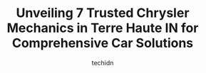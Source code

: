 ---
layout: ampstory
image: https://images.unsplash.com/photo-1632956557796-6868d5ecc6d2?ixlib=rb-4.0.3&ixid=MnwxMjA3fDB8MHxwaG90by1wYWdlfHx8fGVufDB8fHx8&auto=format&fit=crop&w=640&h=853&q=80
author: techidn
featured: false
description: When it comes to maintaining and repairing your vehicle in Terre Haute IN, USA, you deserve nothing but the best. Thats why the 7 best Chrysler Mechanic in the area are here to offer their 
title: Unveiling 7 Trusted Chrysler Mechanics in Terre Haute IN for Comprehensive Car Solutions
cover:
   title: Unveiling 7 Trusted Chrysler Mechanics in Terre Haute IN for Comprehensive Car Solutions
   subtitle: Rickpate
   background: https://images.unsplash.com/photo-1632956557796-6868d5ecc6d2?ixlib=rb-4.0.3&ixid=MnwxMjA3fDB8MHxwaG90by1wYWdlfHx8fGVufDB8fHx8&auto=format&fit=crop&w=640&h=853&q=80

pages: 
 - layout: thirds
   top: <h1>#1 Finzels Mastertech</h1>
   bottom: "<p>I was traveling and had an issue with my vehicle. Finzels was the nearest place so I stopped in to see if they could help. And boy am I glad I did. Not only did they mak</p>"
   background: https://www.knot35.com/toplist/wp-content/uploads/2023/06/best-chrysler-mechanic-1-in-terre-haute-in-1685840816.jpeg
   backgroundblur: true
 - layout: thirds
   top: <h1>#2 Adams Garage</h1>
   bottom: "<p>1527 Lafayette Ave, Terre Haute, IN 47804, United States</p>"
   background: https://www.knot35.com/toplist/wp-content/uploads/2023/06/best-chrysler-mechanic-2-in-terre-haute-in-1685840816.jpeg
   cta:
      link: https://www.knot35.com/toplist/unveiling-7-trusted-chrysler-mechanics-in-terre-haute-in-for-comprehensive-car-solutions/
      text: Unveiling 7 Trusted Chrysler Mechanics in Terre Haute IN for Comprehensive Car Solutions
 - layout: thirds
   top: <h1>#3 Garvin & Lidster Auto Service</h1>
   bottom: "<p>2331 S 7th St, Terre Haute, IN 47802, United States</p>"
   background: https://www.knot35.com/toplist/wp-content/uploads/2023/06/best-chrysler-mechanic-3-in-terre-haute-in-1685840817.jpeg
   cta:
      link: https://www.knot35.com/toplist/unveiling-7-trusted-chrysler-mechanics-in-terre-haute-in-for-comprehensive-car-solutions/
      text: Unveiling 7 Trusted Chrysler Mechanics in Terre Haute IN for Comprehensive Car Solutions
 - layout: thirds
   top: <h1>#4 McCord Tire & Auto Services</h1>
   bottom: "<p>3503 S US Hwy 41, Terre Haute, IN 47802, United States</p>"
   background: https://images.unsplash.com/photo-1552083974-186346191183?ixlib=rb-4.0.3&ixid=MnwxMjA3fDB8MHxwaG90by1wYWdlfHx8fGVufDB8fHx8&auto=format&fit=crop&w=640&h=853&q=80
   cta:
      link: https://www.knot35.com/toplist/unveiling-7-trusted-chrysler-mechanics-in-terre-haute-in-for-comprehensive-car-solutions/
      text: Unveiling 7 Trusted Chrysler Mechanics in Terre Haute IN for Comprehensive Car Solutions
 - layout: thirds
   top: <h1>#5 Walmart Auto Care Centers</h1>
   bottom: "<p>5555 S US Hwy 41, Terre Haute, IN 47802, United States</p>"
   background: https://images.unsplash.com/photo-1536745287225-21d689278fd1?ixlib=rb-4.0.3&ixid=MnwxMjA3fDB8MHxwaG90by1wYWdlfHx8fGVufDB8fHx8&auto=format&fit=crop&w=640&h=853&q=80
   cta:
      link: https://www.knot35.com/toplist/unveiling-7-trusted-chrysler-mechanics-in-terre-haute-in-for-comprehensive-car-solutions/
      text: Unveiling 7 Trusted Chrysler Mechanics in Terre Haute IN for Comprehensive Car Solutions
 - layout: thirds
   top: <h1>#6 Dorsett Dodge Ram</h1>
   bottom: "<p>4120 S US Hwy 41, Terre Haute, IN 47802, United States</p>"
   background: https://images.unsplash.com/photo-1549241520-425e3dfc01cb?ixlib=rb-4.0.3&ixid=MnwxMjA3fDB8MHxwaG90by1wYWdlfHx8fGVufDB8fHx8&auto=format&fit=crop&w=640&h=853&q=80
   cta:
      link: https://www.knot35.com/toplist/unveiling-7-trusted-chrysler-mechanics-in-terre-haute-in-for-comprehensive-car-solutions/
      text: Unveiling 7 Trusted Chrysler Mechanics in Terre Haute IN for Comprehensive Car Solutions
 - layout: thirds
   top: <h1>#7 Jim Whites Auto Service</h1>
   bottom: "<p>1732 N 3rd St, Terre Haute, IN 47804, United States</p>"
   background: https://images.unsplash.com/photo-1609083590460-7b8cc0ca65f8?ixlib=rb-4.0.3&ixid=MnwxMjA3fDB8MHxwaG90by1wYWdlfHx8fGVufDB8fHx8&auto=format&fit=crop&w=640&h=853&q=80
   cta:
      link: https://www.knot35.com/toplist/unveiling-7-trusted-chrysler-mechanics-in-terre-haute-in-for-comprehensive-car-solutions/
      text: Unveiling 7 Trusted Chrysler Mechanics in Terre Haute IN for Comprehensive Car Solutions
 - layout: thirds
   middle: Continue reading...
   background: https://images.unsplash.com/photo-1620421680010-0766ff230392?ixlib=rb-4.0.3&ixid=MnwxMjA3fDB8MHxwaG90by1wYWdlfHx8fGVufDB8fHx8&auto=format&fit=crop&w=640&h=853&q=80
   cta:
      link: https://www.knot35.com/toplist/unveiling-7-trusted-chrysler-mechanics-in-terre-haute-in-for-comprehensive-car-solutions/
      text: Unveiling 7 Trusted Chrysler Mechanics in Terre Haute IN for Comprehensive Car Solutions
      
---